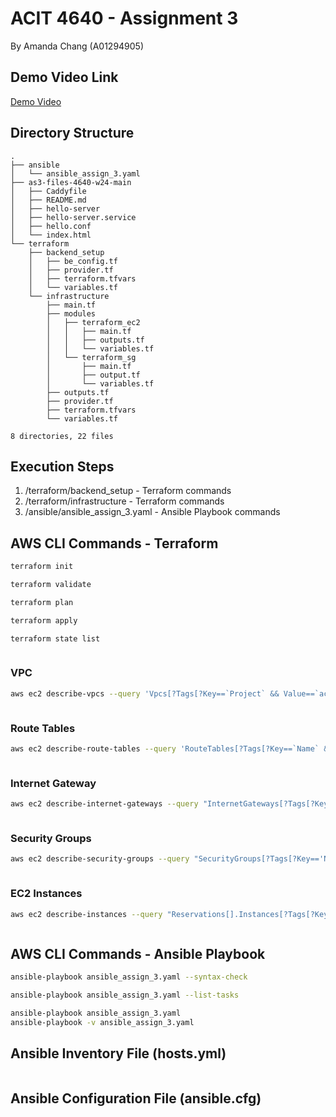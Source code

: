 # ACIT 4640 - Assignment 3
By Amanda Chang (A01294905)

## Demo Video Link 
[Demo Video]()

## Directory Structure 
```
.
├── ansible
│   └── ansible_assign_3.yaml
├── as3-files-4640-w24-main
│   ├── Caddyfile
│   ├── README.md
│   ├── hello-server
│   ├── hello-server.service
│   ├── hello.conf
│   └── index.html
└── terraform
    ├── backend_setup
    │   ├── be_config.tf
    │   ├── provider.tf
    │   ├── terraform.tfvars
    │   └── variables.tf
    └── infrastructure
        ├── main.tf
        ├── modules
        │   ├── terraform_ec2
        │   │   ├── main.tf
        │   │   ├── outputs.tf
        │   │   └── variables.tf
        │   └── terraform_sg
        │       ├── main.tf
        │       ├── output.tf
        │       └── variables.tf
        ├── outputs.tf
        ├── provider.tf
        ├── terraform.tfvars
        └── variables.tf

8 directories, 22 files
```

## Execution Steps 
1. /terraform/backend_setup - Terraform commands 
2. /terraform/infrastructure - Terraform commands 
3. /ansible/ansible_assign_3.yaml - Ansible Playbook commands 

## AWS CLI Commands - Terraform 

```sh
terraform init 

terraform validate

terraform plan

terraform apply
```

```sh
terraform state list 
```
```

```

### VPC 
```sh
aws ec2 describe-vpcs --query 'Vpcs[?Tags[?Key==`Project` && Value==`acit4640_assignment3`] && Tags[?Key==`Name` && Value==`acit4640_assignment3_vpc`]]' --output yaml 
```
```YAML

```

### Route Tables 

```sh
aws ec2 describe-route-tables --query 'RouteTables[?Tags[?Key==`Name` && Value==`acit4640_assignment3_public_rt`]]' --output yaml
```

```YAML

```

### Internet Gateway 

```sh
aws ec2 describe-internet-gateways --query "InternetGateways[?Tags[?Key=='Name' && Value=='acit4640_assignment3_igw']]" --output yaml 
```

```YAML

```

### Security Groups  

```sh
aws ec2 describe-security-groups --query "SecurityGroups[?Tags[?Key=='Name' && (Value=='acit4640_assignment3_public_sg' || Value=='acit4640_assignment3_private_sg')]]" --output yaml
```

```YAML

```

### EC2 Instances

```sh
aws ec2 describe-instances --query "Reservations[].Instances[?Tags[?Key=='Name' && (Value=='Public EC2 Instance' || Value=='Private EC2 Instance')]]" --output yaml
```

```YAML

```

## AWS CLI Commands - Ansible Playbook 

```sh
ansible-playbook ansible_assign_3.yaml --syntax-check

ansible-playbook ansible_assign_3.yaml --list-tasks

ansible-playbook ansible_assign_3.yaml
ansible-playbook -v ansible_assign_3.yaml
```

## Ansible Inventory File (hosts.yml)

```

```

## Ansible Configuration File (ansible.cfg)

```

```
